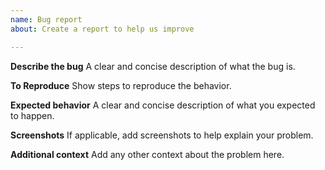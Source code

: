 ```yaml
---
name: Bug report
about: Create a report to help us improve

---
```


**Describe the bug**
A clear and concise description of what the bug is.

**To Reproduce**
Show steps to reproduce the behavior.

**Expected behavior**
A clear and concise description of what you expected to happen.

**Screenshots**
If applicable, add screenshots to help explain your problem.

**Additional context**
Add any other context about the problem here.
